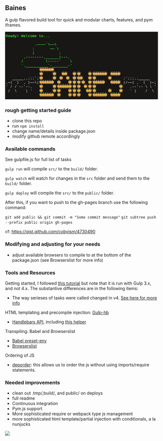 ## Baines

A gulp flavored build tool for quick and modular charts, features, and pym iframes.

![](public/images/howdy.png)

### rough getting started guide

* clone this repo
* run `npm install`
* change name/details inside package.json
* modify github remote accordingly


### Available commands

See gulpfile.js for full list of tasks

`gulp run` will compile `src/` to the `build/` folder.

`gulp watch` will watch for changes in the `src` folder and send them to the `build/` folder.

`gulp deploy` will compile the `src/` to the `public/` folder.

After this, if you want to push to the gh-pages branch use the following command:

`git add public && git commit -m "Some commit message"`
`git subtree push --prefix public origin gh-pages`

cf: https://gist.github.com/cobyism/4730490

### Modifying and adjusting for your needs

- adjust available browsers to compile to at the bottom of the package.json (see Browserslist for more info)

### Tools and Resources
Getting started, I followed [this tutorial](https://www.sitepoint.com/introduction-gulp-js/) but note that it is run with Gulp 3.x, and not 4.x. The substantive differences are in the following items:

- The way serieses of tasks were called changed in v4. [See here for more info](https://gulpjs.com/docs/en/api/series)


HTML templating and precompile injection: [Gulp-hb](https://github.com/shannonmoeller/gulp-hb#file-specific-data-sources)

- [Handlebars API](http://handlebarsjs.com/), including [this helper](https://code-maven.com/handlebars-conditionals)


Transpiling: Babel and Browserslist

- [Babel preset-env](https://babeljs.io/docs/en/babel-preset-env)
- [Browserslist](https://github.com/browserslist/browserslist)

Ordering of JS

- [deporder](https://www.npmjs.com/package/gulp-deporder): this allows us to order the js without using imports/require statements.



### Needed improvements
- clean out .tmp/,build/, and public/ on deploys
- full readme
- Continuous integration 
- Pym.js support
- More sophisticated require or webpack type js management
- more sophisticated html template/partial injection with conditionals, a la nunjucks

![](https://cdn.theatlantic.com/assets/media/img/mt/2018/08/GettyImages_615297724/lead_720_405.jpg?mod=1535079025)